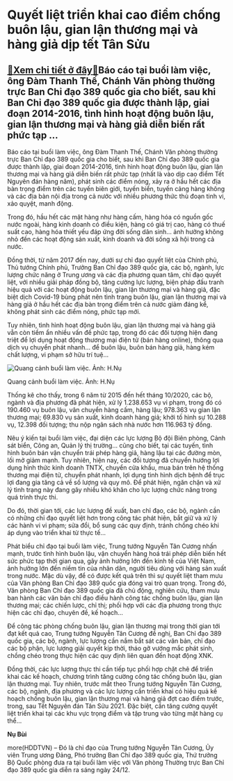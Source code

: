 Quyết liệt triển khai cao điểm chống buôn lậu, gian lận thương mại và hàng giả dịp tết Tân Sửu
==============================================================================================

[:gift:Xem chi tiết ở đây:gift:](https://hddtvn.com/quyet-liet-trien-khai-cao-diem-chong-buon-lau-gian-lan-thuong-mai-va-hang-gia-dip-tet-tan-suu/)Báo cáo tại buổi làm việc, ông Đàm Thanh Thế, Chánh Văn phòng thường trực Ban Chỉ đạo 389 quốc gia cho biết, sau khi Ban Chỉ đạo 389 quốc gia được thành lập, giai đoạn 2014-2016, tình hình hoạt động buôn lậu, gian lận thương mại và hàng giả diễn biến rất phức tạp …
-------------------------------------------------------------------------------------------------------------------------------------------------------------------------------------------------------------------------------------------------------------------------


Báo cáo tại buổi làm việc, ông Đàm Thanh Thế, Chánh Văn phòng thường trực Ban Chỉ đạo 389 quốc gia cho biết, sau khi Ban Chỉ đạo 389 quốc gia được thành lập, giai đoạn 2014-2016, tình hình hoạt động buôn lậu, gian lận thương mại và hàng giả diễn biến rất phức tạp (nhất là vào dịp cao điểm Tết Nguyên đán hàng năm), phát sinh các điểm nóng, xảy ra ở hầu hết các địa bàn trọng điểm trên các tuyến biên giới, tuyến biển, tuyến cảng hàng không và các địa bàn nội địa trong cả nước với nhiều phương thức thủ đoạn tinh vi, xảo quyệt, manh động.


Trong đó, hầu hết các mặt hàng như hàng cấm, hàng hóa có nguồn gốc nước ngoài, hàng kinh doanh có điều kiện, hàng có giá trị cao, hàng có thuế suất cao, hàng hóa thiết yếu đáp ứng đời sống dân sinh… ảnh hưởng không nhỏ đến các hoạt động sản xuất, kinh doanh và đời sống xã hội trong cả nước.


Đồng thời, từ năm 2017 đến nay, dưới sự chỉ đạo quyết liệt của Chính phủ, Thủ tướng Chính phủ, Trưởng Ban Chỉ đạo 389 quốc gia, các bộ, ngành, lực lượng chức năng ở Trung ương và các địa phương quan tâm, chỉ đạo quyết liệt, với nhiều giải pháp đồng bộ, tăng cường lực lượng, biện pháp đấu tranh hiệu quả với các hoạt động buôn lậu, gian lận thương mại và hàng giả, đặc biệt dịch Covid-19 bùng phát nên tình trạng buôn lậu, gian lận thương mại và hàng giả ở hầu hết các địa bàn trọng điểm trên cả nước giảm đáng kể, không phát sinh các điểm nóng, phức tạp mới.


Tuy nhiên, tình hình hoạt động buôn lậu, gian lận thương mại và hàng giả vẫn còn tiềm ẩn nhiều vấn đề phức tạp, trong đó các đối tượng hiện đang triệt để lợi dụng hoạt động thương mại điện tử (bán hàng online), thông qua dịch vụ chuyển phát nhanh… để buôn lậu, buôn bán hàng giả, hàng kém chất lượng, vi phạm sở hữu trí tuệ…





![Quang cảnh buổi làm việc. Ảnh: H.Nụ](https://hddtvn.com/wp-content/uploads/2021/01/3549_anh_3.jpg "Quang cảnh buổi làm việc. Ảnh: H.Nụ")


Quang cảnh buổi làm việc. Ảnh: H.Nụ



Thống kê cho thấy, trong 6 năm từ 2015 đến hết tháng 10/2020, các bộ, ngành và địa phương đã phát hiện, xử lý 1.238.653 vụ vi phạm, trong đó có 190.460 vụ buôn lậu, vân chuyển hàng cấm, hàng lậu; 978.363 vụ gian lận thương mại; 69.830 vụ sản xuất, kinh doanh hàng giả; khởi tố hình sự 10.288 vụ, 12.398 đối tượng; thu nộp ngân sách nhà nước hơn 116.963 tỷ đồng.


Nêu ý kiến tại buổi làm việc, đại diện các lực lượng Bộ đội Biên phòng, Cảnh sát biển, Công an, Quản lý thị trường… cũng cho biết, tại các tuyến, tình hình buôn bán vận chuyển trái phép hàng giả, hàng lậu tại các đường mòn, lối mở giảm mạnh. Tuy nhiên, hiện nay, các đối tượng đã chuyển hướng lợi dụng hình thức kinh doanh TNTX, chuyển cửa khẩu, mua bán trên hệ thống thương mại điện tử, chuyển phát nhanh, lợi dụng tình hình dịch bệnh để trục lợi đang gia tăng cả về số lượng và quy mô. Để phát hiện, ngăn chặn và xử lý tình trạng này đang gây nhiều khó khăn cho lực lượng chức năng trong quá trình thực thi.


Do đó, thời gian tới, các lực lượng đề xuất, ban chỉ đạo, các bộ, ngành cần có những chỉ đạo quyết liệt hơn trong công tác phát hiện, bắt giữ và xử lý các hành vi vi phạm; sửa đổi, bổ sung các quy định, tránh chồng chéo khi áp dụng vào triển khai từ thực tế…


Phát biểu chỉ đạo tại buổi làm việc, Trung tướng Nguyễn Tân Cương nhấn mạnh, trước tình hình buôn lậu, vận chuyển hàng hoá trái phép diễn biến hết sức phức tạp thời gian qua, gây ảnh hưởng lớn đến kinh tế của Việt Nam, ảnh hưởng lớn đến niềm tin của nhân dân, người tiêu dùng với hàng sản xuất trong nước. Mặc dù vậy, để có được kết quả trên thì sự quyết liệt tham mưu của Văn phòng Ban Chỉ đạo 389 quốc gia đóng vai trò quan trọng. Trong đó, Văn phòng Ban Chỉ đạo 389 quốc gia đã chủ động, nghiên cứu, tham mưu ban hành các văn bản chỉ đạo điều hành công tác chống buôn lậu, gian lận thương mại; các chiến lược, chỉ thị; phối hợp với các địa phương trong thực hiện các chỉ đạo, chuyên đề, kế hoạch…


Để công tác phòng chống buôn lậu, gian lận thương mại trong thời gian tới đạt kết quả cao, Trung tướng Nguyễn Tân Cương đề nghị, Ban Chỉ đạo 389 quốc gia, các bộ, ngành, lực lượng cần nắm bắt sát các văn bản, chỉ đạo các bộ phận, lực lượng giải quyết kịp thời, tháo gỡ vướng mắc phát sinh, chồng chéo trong thực hiện các quy định liên quan đến hoạt động XNK.


Đồng thời, các lực lượng thực thi cần tiếp tục phối hợp chặt chẽ để triển khai các kế hoạch, chương trình tăng cường công tác chống buôn lậu, gian lận thương mại. Tuy nhiên, trước mắt theo Trung tướng Nguyễn Tân Cương, các bộ, ngành, địa phương và các lực lượng cần triển khai có hiệu quả kế hoạch chống buôn lậu, gian lận thương mại và hàng giả đợt cao điểm trước, trong, sau Tết Nguyên đán Tân Sửu 2021. Đặc biệt, cần tăng cường quyết liệt triển khai tại các khu vực trọng điểm và tập trung vào từng mặt hàng cụ thể…




**Nụ Bùi**



more(HDDTVN) – Đó là chỉ đạo của Trung tướng Nguyễn Tân Cương, Ủy viên Trung ương Đảng, Phó trưởng Ban Chỉ đạo 389 quốc gia, Thứ trưởng Bộ Quốc phòng đưa ra tại buổi làm việc với Văn phòng Thường trực Ban Chỉ đạo 389 quốc gia diễn ra sáng ngày 24/12.

